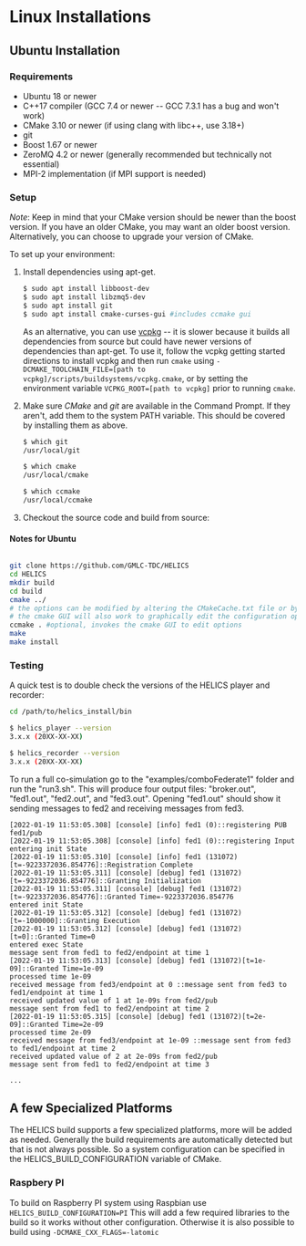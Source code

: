 # Linux Installations

## Ubuntu Installation

### Requirements

- Ubuntu 18 or newer
- C++17 compiler (GCC 7.4 or newer -- GCC 7.3.1 has a bug and won't work)
- CMake 3.10 or newer (if using clang with libc++, use 3.18+)
- git
- Boost 1.67 or newer
- ZeroMQ 4.2 or newer (generally recommended but technically not essential)
- MPI-2 implementation (if MPI support is needed)

### Setup

_Note_: Keep in mind that your CMake version should be newer than the boost version. If you have an older CMake, you may want an older boost version. Alternatively, you can choose to upgrade your version of CMake.

To set up your environment:

1. Install dependencies using apt-get.

   ```bash
   $ sudo apt install libboost-dev
   $ sudo apt install libzmq5-dev
   $ sudo apt install git
   $ sudo apt install cmake-curses-gui #includes ccmake gui
   ```

   As an alternative, you can use [vcpkg](https://github.com/microsoft/vcpkg#getting-started) -- it is slower
   because it builds all dependencies from source but could have newer versions of dependencies than apt-get.
   To use it, follow the vcpkg getting started directions to install vcpkg and then run `cmake` using
   `-DCMAKE_TOOLCHAIN_FILE=[path to vcpkg]/scripts/buildsystems/vcpkg.cmake`, or by setting the environment
   variable `VCPKG_ROOT=[path to vcpkg]` prior to running `cmake`.

2. Make sure _CMake_ and _git_ are available in the Command Prompt. If they aren't, add them to the system PATH variable. This should be covered by installing them as above.

   ```bash
   $ which git
   /usr/local/git

   $ which cmake
   /usr/local/cmake

   $ which ccmake
   /usr/local/ccmake
   ```

3. Checkout the source code and build from source:

#### Notes for Ubuntu

```bash

git clone https://github.com/GMLC-TDC/HELICS
cd HELICS
mkdir build
cd build
cmake ../
# the options can be modified by altering the CMakeCache.txt file or by using the ccmake command to edit them
# the cmake GUI will also work to graphically edit the configuration options.
ccmake . #optional, invokes the cmake GUI to edit options
make
make install
```

### Testing

A quick test is to double check the versions of the HELICS player and recorder:

```bash
cd /path/to/helics_install/bin

$ helics_player --version
3.x.x (20XX-XX-XX)

$ helics_recorder --version
3.x.x (20XX-XX-XX)
```

To run a full co-simulation go to the "examples/comboFederate1" folder and run the "run3.sh". This will produce four output files: "broker.out", "fed1.out", "fed2.out", and "fed3.out". Opening "fed1.out" should show it sending messages to fed2 and receiving messages from fed3.

```text
[2022-01-19 11:53:05.308] [console] [info] fed1 (0)::registering PUB fed1/pub
[2022-01-19 11:53:05.308] [console] [info] fed1 (0)::registering Input 
entering init State
[2022-01-19 11:53:05.310] [console] [info] fed1 (131072)[t=-9223372036.854776]::Registration Complete
[2022-01-19 11:53:05.311] [console] [debug] fed1 (131072)[t=-9223372036.854776]::Granting Initialization
[2022-01-19 11:53:05.311] [console] [debug] fed1 (131072)[t=-9223372036.854776]::Granted Time=-9223372036.854776
entered init State
[2022-01-19 11:53:05.312] [console] [debug] fed1 (131072)[t=-1000000]::Granting Execution
[2022-01-19 11:53:05.312] [console] [debug] fed1 (131072)[t=0]::Granted Time=0
entered exec State
message sent from fed1 to fed2/endpoint at time 1
[2022-01-19 11:53:05.313] [console] [debug] fed1 (131072)[t=1e-09]::Granted Time=1e-09
processed time 1e-09
received message from fed3/endpoint at 0 ::message sent from fed3 to fed1/endpoint at time 1
received updated value of 1 at 1e-09s from fed2/pub
message sent from fed1 to fed2/endpoint at time 2
[2022-01-19 11:53:05.315] [console] [debug] fed1 (131072)[t=2e-09]::Granted Time=2e-09
processed time 2e-09
received message from fed3/endpoint at 1e-09 ::message sent from fed3 to fed1/endpoint at time 2
received updated value of 2 at 2e-09s from fed2/pub
message sent from fed1 to fed2/endpoint at time 3

...
```

## A few Specialized Platforms

The HELICS build supports a few specialized platforms, more will be added as needed. Generally the build requirements are automatically detected but that is not always possible. So a system configuration can be specified in the HELICS_BUILD_CONFIGURATION variable of CMake.

### Raspbery PI

To build on Raspberry PI system using Raspbian use `HELICS_BUILD_CONFIGURATION=PI` This will add a few required libraries to the build so it works without other configuration. Otherwise it is also possible to build using `-DCMAKE_CXX_FLAGS=-latomic`
